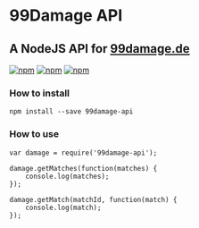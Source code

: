 # 99Damage API
## A NodeJS API for [99damage.de](http://99damage.de)

[![npm](https://img.shields.io/node/v/99damage-api.svg?maxAge=604800)](https://www.npmjs.com/package/99damage-api)
[![npm](https://img.shields.io/npm/dt/99damage-api.svg?maxAge=604800)](https://www.npmjs.com/package/99damage-api)
[![npm](https://img.shields.io/npm/dm/99damage-api.svg?maxAge=604800)](https://www.npmjs.com/package/99damage-api)

### How to install
```npm install --save 99damage-api```  

### How to use 
```
var damage = require('99damage-api');

damage.getMatches(function(matches) {
    console.log(matches);
});

damage.getMatch(matchId, function(match) {
    console.log(match);
});
```
